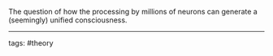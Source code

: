 The question of how the processing by millions of neurons can generate a (seemingly) unified consciousness.

______________
tags: #theory 